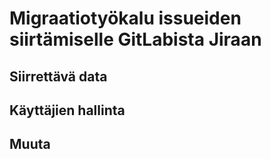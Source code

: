 # Migraatiotyökalu issueiden siirtämiselle GitLabista Jiraan #

## Siirrettävä data ##


## Käyttäjien hallinta ##

## Muuta ##